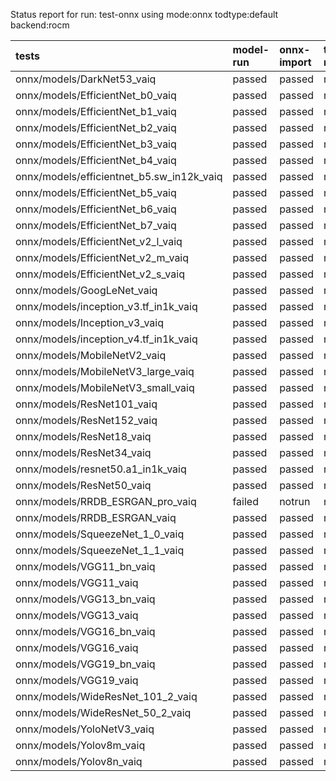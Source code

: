 Status report for run: test-onnx using mode:onnx todtype:default backend:rocm

| tests                                     | model-run   | onnx-import   | torch-mlir   | iree-compile   | inference   |
|:------------------------------------------|:------------|:--------------|:-------------|:---------------|:------------|
| onnx/models/DarkNet53_vaiq                | passed      | passed        | notrun       | passed         | mismatch    |
| onnx/models/EfficientNet_b0_vaiq          | passed      | passed        | notrun       | passed         | mismatch    |
| onnx/models/EfficientNet_b1_vaiq          | passed      | passed        | notrun       | failed         | notrun      |
| onnx/models/EfficientNet_b2_vaiq          | passed      | passed        | notrun       | failed         | notrun      |
| onnx/models/EfficientNet_b3_vaiq          | passed      | passed        | notrun       | passed         | mismatch    |
| onnx/models/EfficientNet_b4_vaiq          | passed      | passed        | notrun       | failed         | notrun      |
| onnx/models/efficientnet_b5.sw_in12k_vaiq | passed      | passed        | notrun       | failed         | notrun      |
| onnx/models/EfficientNet_b5_vaiq          | passed      | passed        | notrun       | passed         | mismatch    |
| onnx/models/EfficientNet_b6_vaiq          | passed      | passed        | notrun       | passed         | mismatch    |
| onnx/models/EfficientNet_b7_vaiq          | passed      | passed        | notrun       | passed         | passed      |
| onnx/models/EfficientNet_v2_l_vaiq        | passed      | passed        | notrun       | failed         | notrun      |
| onnx/models/EfficientNet_v2_m_vaiq        | passed      | passed        | notrun       | failed         | notrun      |
| onnx/models/EfficientNet_v2_s_vaiq        | passed      | passed        | notrun       | failed         | notrun      |
| onnx/models/GoogLeNet_vaiq                | passed      | passed        | notrun       | passed         | passed      |
| onnx/models/inception_v3.tf_in1k_vaiq     | passed      | passed        | notrun       | passed         | mismatch    |
| onnx/models/Inception_v3_vaiq             | passed      | passed        | notrun       | passed         | mismatch    |
| onnx/models/inception_v4.tf_in1k_vaiq     | passed      | passed        | notrun       | passed         | mismatch    |
| onnx/models/MobileNetV2_vaiq              | passed      | passed        | notrun       | passed         | passed      |
| onnx/models/MobileNetV3_large_vaiq        | passed      | passed        | notrun       | passed         | passed      |
| onnx/models/MobileNetV3_small_vaiq        | passed      | passed        | notrun       | passed         | mismatch    |
| onnx/models/ResNet101_vaiq                | passed      | passed        | notrun       | passed         | passed      |
| onnx/models/ResNet152_vaiq                | passed      | passed        | notrun       | passed         | passed      |
| onnx/models/ResNet18_vaiq                 | passed      | passed        | notrun       | passed         | passed      |
| onnx/models/ResNet34_vaiq                 | passed      | passed        | notrun       | passed         | passed      |
| onnx/models/resnet50.a1_in1k_vaiq         | passed      | passed        | notrun       | passed         | passed      |
| onnx/models/ResNet50_vaiq                 | passed      | passed        | notrun       | passed         | passed      |
| onnx/models/RRDB_ESRGAN_pro_vaiq          | failed      | notrun        | notrun       | notrun         | notrun      |
| onnx/models/RRDB_ESRGAN_vaiq              | passed      | passed        | notrun       | passed         | mismatch    |
| onnx/models/SqueezeNet_1_0_vaiq           | passed      | passed        | notrun       | passed         | mismatch    |
| onnx/models/SqueezeNet_1_1_vaiq           | passed      | passed        | notrun       | passed         | mismatch    |
| onnx/models/VGG11_bn_vaiq                 | passed      | passed        | notrun       | passed         | passed      |
| onnx/models/VGG11_vaiq                    | passed      | passed        | notrun       | passed         | passed      |
| onnx/models/VGG13_bn_vaiq                 | passed      | passed        | notrun       | passed         | passed      |
| onnx/models/VGG13_vaiq                    | passed      | passed        | notrun       | passed         | passed      |
| onnx/models/VGG16_bn_vaiq                 | passed      | passed        | notrun       | passed         | passed      |
| onnx/models/VGG16_vaiq                    | passed      | passed        | notrun       | passed         | passed      |
| onnx/models/VGG19_bn_vaiq                 | passed      | passed        | notrun       | passed         | passed      |
| onnx/models/VGG19_vaiq                    | passed      | passed        | notrun       | passed         | passed      |
| onnx/models/WideResNet_101_2_vaiq         | passed      | passed        | notrun       | passed         | passed      |
| onnx/models/WideResNet_50_2_vaiq          | passed      | passed        | notrun       | passed         | passed      |
| onnx/models/YoloNetV3_vaiq                | passed      | passed        | notrun       | passed         | mismatch    |
| onnx/models/Yolov8m_vaiq                  | passed      | passed        | notrun       | passed         | failed      |
| onnx/models/Yolov8n_vaiq                  | passed      | passed        | notrun       | passed         | failed      |
